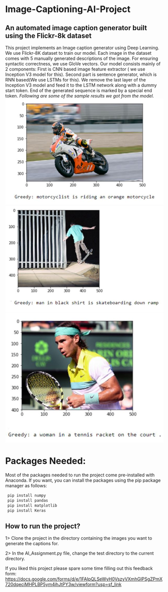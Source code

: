 # Image-Captioning-AI-Project
## An automated image caption generator built using the Flickr-8k dataset
This project implements an Image caption generator using Deep Learning. We use Flickr-8K dataset to train our model. Each image in the dataset comes with 5 manually generated descriptions of the image. For ensuring syntactic correctness, we use GloVe vectors. Our model consists mainly of 2 components: First is CNN based image feature extractor ( we use Inception V3 model for this). Second part is sentence generator, which is RNN based(We use LSTMs for this). We remove the last layer of the Inception V3 model and feed it to the LSTM network along with a dummy start token. End of the generated sequence is marked by a special end token.
_Following are some of the sample results we got from the model._
![GitHub Logo](https://github.com/Gandhi24/Image-Captioning-AI-Project/blob/master/Sample%20results/Capture.JPG)
![GitHub Logo](https://github.com/Gandhi24/Image-Captioning-AI-Project/blob/master/Sample%20results/Capture1.JPG)
![GitHub Logo](https://github.com/Gandhi24/Image-Captioning-AI-Project/blob/master/Sample%20results/Capture2.JPG)

# Packages Needed:
Most of the packages needed to run the project come pre-installed with Anaconda. If you want, you can install the packages using the pip package manager as follows:
```
 pip install numpy
 pip install pandas
 pip install matplotlib
 pip install Keras
```

## How to run the project? 

1> Clone the project in the directory containing the images you want to generate the captions for.

2> In the AI_Assignment.py file, change the test directory to the current directory.

If you liked this project please spare some time filling out this feedback form:
https://docs.google.com/forms/d/e/1FAIpQLSeWyH0VszyVXmhGIPSgZPmX720dqeciMHPLBP5ym4ihJtPY3w/viewform?usp=sf_link

